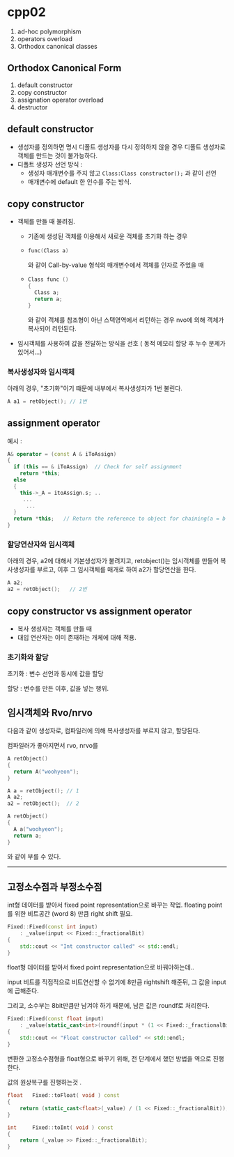 # cpp02

1. ad-hoc polymorphism
2. operators overload
3. Orthodox canonical classes



## Orthodox Canonical Form

1. default constructor
2. copy constructor
3. assignation operator overload
4. destructor





## default constructor

* 생성자를 정의하면 명시 디폴트 생성자를 다시 정의하지 않을 경우 디폴트 생성자로 객체를 만드는 것이 불가능하다.
* 디폴트 생성자 선언 방식 : 
  * 생성자 매개변수를 주지 않고 `Class:Class constructor();` 과 같이 선언
  * 매개변수에 default 한 인수를 주는 방식.



## copy constructor

* 객체를 만들 때 불려짐.

  * 기존에 생성된 객체를 이용해서 새로운 객체를 초기화 하는 경우

  * ```c++
    func(Class a)
    ```

    와 같이 Call-by-value 형식의 매개변수에서 객체를 인자로 주었을 때

  * ```c++
    Class func () 
    {
      Class a;
      return a;
    }
    ```

    와 같이 객체를 참조형이 아닌 스택영역에서 리턴하는 경우 nvo에 의해 객체가 복사되어 리턴된다.



* 임시객체를 사용하여 값을 전달하는 방식을 선호 ( 동적 메모리 할당 후 누수 문제가 있어서...)



### 복사생성자와 임시객체

아래의 경우, "초기화"이기 떄문에 내부에서 복사생성자가 1번 불린다.

```c++
A a1 = retObject(); // 1번
```



## assignment operator

예시 : 

```c++
A& operator = (const A & iToAssign)
{
  if (this == & iToAssign)  // Check for self assignment
    return *this;
  else
  {
    this->_A = itoAssign.s; ..
     ...
      ...
  }
  return *this;   // Return the reference to object for chaining(a = b = c)
}
```





### 할당연산자와 임시객체

아래의 경우, a2에 대해서 기본생성자가 불려지고, retobject()는 임시객체를 만들어 복사생성자를 부르고, 이후 그 임시객체를 매개로 하여 a2가 할당연산을 한다.

```c++
A a2;
a2 = retObject();   // 2번
```



## copy constructor vs assignment operator

* 복사 생성자는 객체를 만들 때
* 대입 연산자는 이미 존재하는 개체에 대해 적용.



### 초기화와 할당

초기화 : 변수 선언과 동시에 값을 할당

할당 : 변수를 만든 이후, 값을 넣는 행위.





## 임시객체와 Rvo/nrvo



다음과 같이 생성자로, 컴파일러에 의해 복사생성자를 부르지 않고, 할당된다.

컴파일러가 좋아지면서 rvo, nrvo를 

```c++
A retObject()
{
  return A("woohyeon");
}

A a = retObject(); // 1
A a2;
a2 = retObject();  // 2
```

```c++
A retObject()
{
  A a("woohyeon");
  return a;
}
```

와 같이 부를 수 있다.







----

## 고정소수점과 부정소수점



int형 데이터를 받아서 fixed point representation으로 바꾸는 작업. floating point를 위한 비트공간 (word 8) 만큼 right shift 필요.

```c++
Fixed::Fixed(const int input)
	: _value(input << Fixed::_fractionalBit)
{
	std::cout << "Int constructor called" << std::endl;
}

```



float형 데이터를 받아서 fixed point representation으로 바꿔야하는데..

input 비트를 직접적으로 비트연산할 수 없기에 8만큼 rightshift 해준뒤, 그 값을 input에 곱해준다.

그리고, 소수부는 8bit만큼만 남겨야 하기 때문에, 남은 값은 roundf로 처리한다.

```c++
Fixed::Fixed(const float input)
	: _value(static_cast<int>(roundf(input * (1 << Fixed::_fractionalBit))))
{
	std::cout << "Float constructor called" << std::endl;
}

```



변환한 고정소수점형을 float형으로 바꾸기 위해,  전 단계에서  했던 방법을 역으로 진행한다.

값의 원상복구를 진행하는것 .

```c++
float	Fixed::toFloat( void ) const
{
	return (static_cast<float>(_value) / (1 << Fixed::_fractionalBit));
}

int		Fixed::toInt( void ) const
{
	return (_value >> Fixed::_fractionalBit);
}
```



